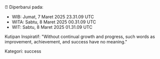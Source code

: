 ⏰ Diperbarui pada:
- WIB: Jumat, 7 Maret 2025 23.31.09 UTC
- WITA: Sabtu, 8 Maret 2025 00.31.09 UTC
- WIT: Sabtu, 8 Maret 2025 01.31.09 UTC

Kutipan Inspiratif:
"Without continual growth and progress, such words as improvement, achievement, and success have no meaning."


Kategori: success

